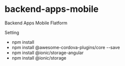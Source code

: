 # backend-apps-mobile
Backend Apps Mobile Flatform

Setting 
- npm install
- npm install @awesome-cordova-plugins/core --save
- npm install @ionic/storage-angular
- npm install @ionic/storage
  
